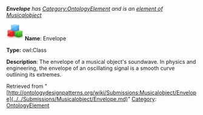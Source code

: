 ___Envelope__ has [Category:OntologyElement](../../Category/OntologyElement.md "Category:OntologyElement") and is an [element of](../../Property/ElementOf.md "Property:ElementOf") [Musicalobject](../../Submissions/Musicalobject.md "Submissions:Musicalobject")_


  




[![Class](../../images/thumb/2/27/Class.gif/45px-Class.gif)](../../Image/Class.gif.md "Class")
__Name__: Envelope 


__Type:__ owl:Class 


__Description__: The envelope of a musical object's soundwave. In physics and engineering, the envelope of an oscillating signal is a smooth curve outlining its extremes. 





Retrieved from "[http://ontologydesignpatterns.org/wiki/Submissions:Musicalobject/Envelope](../../Submissions/Musicalobject/Envelope.md)"
 [Category](http://ontologydesignpatterns.org/wiki/Special:Categories "Special:Categories"): [OntologyElement](../../Category/OntologyElement.md "Category:OntologyElement")